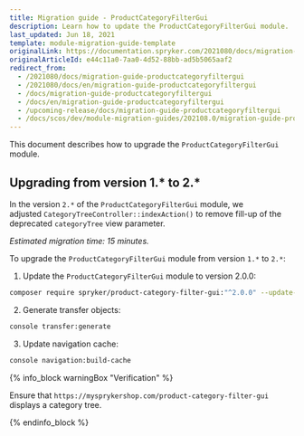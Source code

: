 ```yaml
---
title: Migration guide - ProductCategoryFilterGui
description: Learn how to update the ProductCategoryFilterGui module.
last_updated: Jun 18, 2021
template: module-migration-guide-template
originalLink: https://documentation.spryker.com/2021080/docs/migration-guide-productcategoryfiltergui
originalArticleId: e44c11a0-7aa0-4d52-88bb-ad5b5065aaf2
redirect_from:
  - /2021080/docs/migration-guide-productcategoryfiltergui
  - /2021080/docs/en/migration-guide-productcategoryfiltergui
  - /docs/migration-guide-productcategoryfiltergui
  - /docs/en/migration-guide-productcategoryfiltergui
  - /upcoming-release/docs/migration-guide-productcategoryfiltergui
  - /docs/scos/dev/module-migration-guides/202108.0/migration-guide-productcategoryfiltergui.html
---
```


This document describes how to upgrade the `ProductCategoryFilterGui` module.

## Upgrading from version 1.* to 2.*

In the version `2.*` of the `ProductCategoryFilterGui` module, we adjusted `CategoryTreeController::indexAction()` to remove fill-up of the deprecated `categoryTree` view parameter.

_Estimated migration time: 15 minutes._ 

To upgrade the `ProductCategoryFilterGui` module from version `1.*` to `2.*`:

1.  Update the `ProductCategoryFilterGui` module to version 2.0.0:
```bash
composer require spryker/product-category-filter-gui:"^2.0.0" --update-with-dependencies
```

2.  Generate transfer objects:
```bash
console transfer:generate
```
3.  Update navigation cache:
```bash
console navigation:build-cache
```

{% info_block warningBox "Verification" %}

Ensure that `https://mysprykershop.com/product-category-filter-gui` displays a category tree.

{% endinfo_block %}
